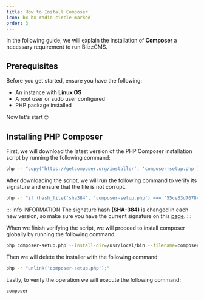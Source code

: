 ```yaml
---
title: How to Install Composer
icon: bx bx-radio-circle-marked
order: 3
---
```


In the following guide, we will explain the installation of  **Composer** a necessary requirement to run BlizzCMS.

## Prerequisites

Before you get started, ensure you have the following:

- An instance with **Linux OS**
- A root user or sudo user configured
- PHP package installed

Now let's start :nerd_face:

## Installing PHP Composer

First, we will download the latest version of the PHP Composer installation script by running the following command:

```bash
php -r "copy('https://getcomposer.org/installer', 'composer-setup.php');"
```

After downloading the script, we will run the following command to verify its signature and ensure that the file is not corrupt.

```bash
php -r "if (hash_file('sha384', 'composer-setup.php') === '55ce33d7678c5a611085589f1f3ddf8b3c52d662cd01d4ba75c0ee0459970c2200a51f492d557530c71c15d8dba01eae') { echo 'Installer verified'; } else { echo 'Installer corrupt'; unlink('composer-setup.php'); } echo PHP_EOL;"
```

::: info INFORMATION
The signature hash **(SHA-384)** is changed in each new version, so make sure you have the current signature on this [page](https://composer.github.io/pubkeys.html).
:::

When we finish verifying the script, we will proceed to install composer globally by running the following command:

```bash
php composer-setup.php --install-dir=/usr/local/bin --filename=composer
```

Then we will delete the installer with the following command:

```bash
php -r "unlink('composer-setup.php');"
```

Lastly, to verify the operation we will execute the following command:

```bash
composer
```
